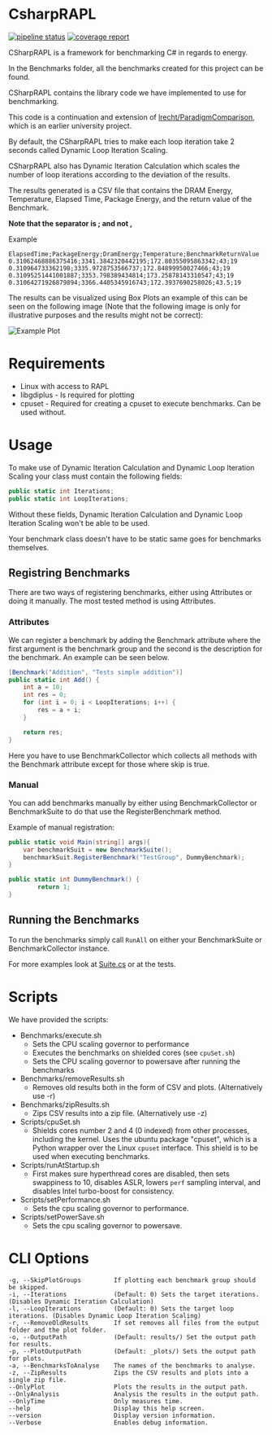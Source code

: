 # CsharpRAPL
[![pipeline status](https://gitlab.com/ImDreamer/CsharpRAPL/badges/main/pipeline.svg)](https://gitlab.com/ImDreamer/CsharpRAPL/-/commits/main)
[![coverage report](https://gitlab.com/ImDreamer/CsharpRAPL/badges/main/coverage.svg)](https://gitlab.com/ImDreamer/CsharpRAPL/-/commits/main)

CSharpRAPL is a framework for benchmarking C# in regards to energy.

In the Benchmarks folder, all the benchmarks created for this project can be found.

CSharpRAPL contains the library code we have implemented to use for benchmarking.

This code is a continuation and extension of [lrecht/ParadigmComparison](https://github.com/lrecht/ParadigmComparison), which is an earlier university project.

By default, the CSharpRAPL tries to make each loop iteration take 2 seconds called Dynamic Loop Iteration Scaling.

CSharpRAPL also has Dynamic Iteration Calculation which scales the number of loop iterations according to the deviation of the results.

The results generated is a CSV file that contains the DRAM Energy, Temperature, Elapsed Time, Package Energy, and the return value of the Benchmark. 

**Note that the separator is ; and not ,**

Example
```
ElapsedTime;PackageEnergy;DramEnergy;Temperature;BenchmarkReturnValue
0.31062468886375416;3341.3842320442195;172.80355095863342;43;19
0.310964733362198;3335.9728753566737;172.84899950027466;43;19
0.31095251441001887;3353.798389434814;173.25878143310547;43;19
0.31064271926879894;3366.4405345916743;172.3937690258026;43.5;19
```

The results can be visualized using Box Plots an example of this can be seen on the following image (Note that the following image is only for illustrative purposes and the results might not be correct):

![Example Plot](https://media.discordapp.net/attachments/702101593449037844/908033950922993725/PrimitiveInteger-2021-11-10T17-20-47-400.png?width=540&height=405)



# Requirements
* Linux with access to RAPL
* libgdiplus - Is required for plotting
* cpuset - Required for creating a cpuset to execute benchmarks. Can be used without.


# Usage
To make use of Dynamic Iteration Calculation and Dynamic Loop Iteration Scaling your class must contain the following fields:


```csharp
public static int Iterations;
public static int LoopIterations;
```

Without these fields, Dynamic Iteration Calculation and Dynamic Loop Iteration Scaling won't be able to be used.

Your benchmark class doesn't have to be static same goes for benchmarks themselves.

## Registring Benchmarks
There are two ways of registering benchmarks, either using Attributes or doing it manually.
The most tested method is using Attributes.

### Attributes
We can register a benchmark by adding the Benchmark attribute where the first argument is the benchmark group and the second is the description for the benchmark.
An example can be seen below.
```csharp
[Benchmark("Addition", "Tests simple addition")]
public static int Add() {
    int a = 10;
    int res = 0;
    for (int i = 0; i < LoopIterations; i++) {
        res = a + i;
    }

    return res;
}

```
Here you have to use BenchmarkCollector which collects all methods with the Benchmark attribute except for those where skip is true.

### Manual

You can add benchmarks manually by either using BenchmarkCollector or BenchmarkSuite to do that use the RegisterBenchmark method.

Example of manual registration:
```csharp
public static void Main(string[] args){
    var benchmarkSuit = new BenchmarkSuite();
    benchmarkSuit.RegisterBenchmark("TestGroup", DummyBenchmark);
}

public static int DummyBenchmark() {
        return 1;
}
```

## Running the Benchmarks 
To run the benchmarks simply call ``RunAll`` on either your BenchmarkSuite or BenchmarkCollector instance.

For more examples look at [Suite.cs](https://gitlab.com/Plagiatdrengene/CsharpRAPL/-/blob/main/Benchmarks/Suite.cs) or at the tests.


# Scripts
We have provided the scripts:
* Benchmarks/execute.sh
    - Sets the CPU scaling governor to performance
    - Executes the benchmarks on shielded cores (see `cpuSet.sh`)
    - Sets the CPU scaling governor to powersave after running the benchmarks
* Benchmarks/removeResults.sh
    - Removes old results both in the form of CSV and plots. (Alternatively use -r)
* Benchmarks/zipResults.sh
    - Zips CSV results into a zip file. (Alternatively use -z) 
* Scripts/cpuSet.sh
    - Shields cores number 2 and 4 (0 indexed) from other processes, including the kernel. Uses the ubuntu package "cpuset", which is a Python wrapper over the Linux `cpuset` interface. This shield is to be used when executing benchmarks.
* Scripts/runAtStartup.sh
    - First makes sure hyperthread cores are disabled, then sets swappiness to 10, disables ASLR, lowers `perf` sampling interval, and disables Intel turbo-boost for consistency.
* Scripts/setPerformance.sh
    - Sets the cpu scaling governor to performance.
* Scripts/setPowerSave.sh
    - Sets the cpu scaling governor to powersave.

# CLI Options
    -g, --SkipPlotGroups         If plotting each benchmark group should be skipped.
    -i, --Iterations             (Default: 0) Sets the target iterations. (Disables Dynamic Iteration Calculation)
    -l, --LoopIterations         (Default: 0) Sets the target loop iterations. (Disables Dynamic Loop Iteration Scaling)
    -r, --RemoveOldResults       If set removes all files from the output folder and the plot folder.
    -o, --OutputPath             (Default: results/) Set the output path for results.
    -p, --PlotOutputPath         (Default: _plots/) Sets the output path for plots.
    -a, --BenchmarksToAnalyse    The names of the benchmarks to analyse.
    -z, --ZipResults             Zips the CSV results and plots into a single zip file.
    --OnlyPlot                   Plots the results in the output path.
    --OnlyAnalysis               Analysis the results in the output path.
    --OnlyTime                   Only measures time.
    --help                       Display this help screen.
    --version                    Display version information.
    --Verbose                    Enables debug information.
